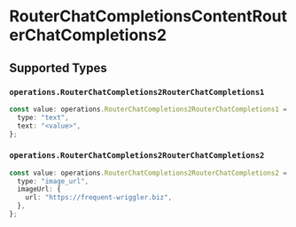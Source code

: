 # RouterChatCompletionsContentRouterChatCompletions2


## Supported Types

### `operations.RouterChatCompletions2RouterChatCompletions1`

```typescript
const value: operations.RouterChatCompletions2RouterChatCompletions1 = {
  type: "text",
  text: "<value>",
};
```

### `operations.RouterChatCompletions2RouterChatCompletions2`

```typescript
const value: operations.RouterChatCompletions2RouterChatCompletions2 = {
  type: "image_url",
  imageUrl: {
    url: "https://frequent-wriggler.biz",
  },
};
```

